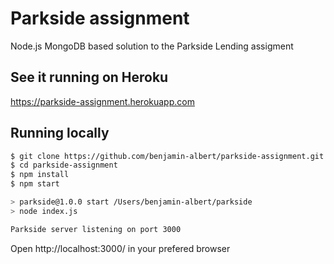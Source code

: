 # Parkside assignment

Node.js MongoDB based solution to the Parkside Lending assigment

## See it running on Heroku
https://parkside-assignment.herokuapp.com

## Running locally

```sh
$ git clone https://github.com/benjamin-albert/parkside-assignment.git
$ cd parkside-assignment
$ npm install
$ npm start

> parkside@1.0.0 start /Users/benjamin-albert/parkside
> node index.js

Parkside server listening on port 3000
```

Open http://localhost:3000/ in your prefered browser
